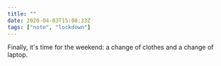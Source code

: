 ```yaml
---
title: ""
date: 2020-04-03T15:08:33Z
tags: ["note", "lockdown"]
---
```


Finally, it's time for the weekend: a change of clothes and a change of laptop.
